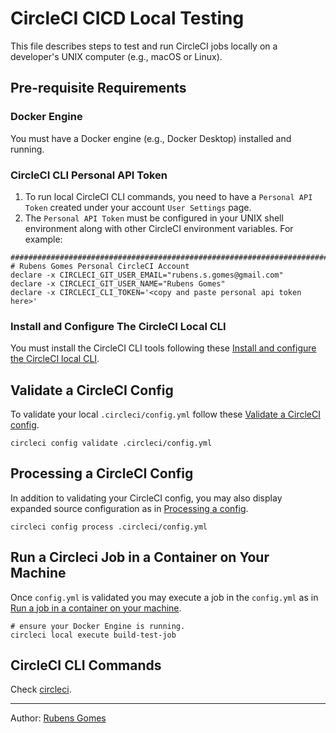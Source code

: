 # CircleCI CICD Local Testing

This file describes steps to test and run CircleCI jobs locally on
a developer's UNIX computer (e.g., macOS or Linux).

## Pre-requisite Requirements

### Docker Engine

You must have a Docker engine (e.g., Docker Desktop) installed and running.

### CircleCI CLI Personal API Token

1. To run local CircleCI CLI commands, you need to have a `Personal API Token`
   created under your account `User Settings` page.
2. The `Personal API Token` must be configured in your UNIX shell environment
   along with other CircleCI environment variables. For example:

```shell
###############################################################################
# Rubens Gomes Personal CircleCI Account
declare -x CIRCLECI_GIT_USER_EMAIL="rubens.s.gomes@gmail.com"
declare -x CIRCLECI_GIT_USER_NAME="Rubens Gomes"
declare -x CIRCLECI_CLI_TOKEN='<copy and paste personal api token here>'
```

### Install and Configure The CircleCI Local CLI

You must install the CircleCI CLI tools following
these [Install and configure the CircleCI local CLI](https://circleci.com/docs/local-cli/).

## Validate a CircleCI Config

To validate your local `.circleci/config.yml` follow
these [Validate a CircleCI config](https://circleci.com/docs/how-to-use-the-circleci-local-cli/#validate-a-circleci-config).

```shell
circleci config validate .circleci/config.yml
```

## Processing a CircleCI Config

In addition to validating your CircleCI config, you may also display expanded
source configuration as
in [Processing a config](https://circleci.com/docs/how-to-use-the-circleci-local-cli/#processing-a-config).

```shell
circleci config process .circleci/config.yml
```

## Run a Circleci Job in a Container on Your Machine

Once `config.yml` is validated you may execute a job in the `config.yml` as
in [Run a job in a container on your machine](https://circleci.com/docs/how-to-use-the-circleci-local-cli/#run-a-job-in-a-container-on-your-machine).

```shell
# ensure your Docker Engine is running.
circleci local execute build-test-job
```

## CircleCI CLI Commands

Check [circleci](https://circleci-public.github.io/circleci-cli/).

---
Author:  [Rubens Gomes](https://rubensgomes.com/)

